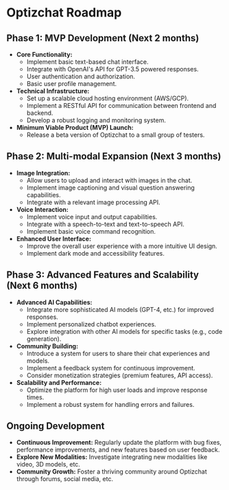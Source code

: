 # Optizchat Roadmap

## Phase 1: MVP Development (Next 2 months)

* **Core Functionality:**
    * Implement basic text-based chat interface.
    * Integrate with OpenAI's API for GPT-3.5 powered responses.
    * User authentication and authorization.
    * Basic user profile management.
* **Technical Infrastructure:**
    * Set up a scalable cloud hosting environment (AWS/GCP).
    * Implement a RESTful API for communication between frontend and backend.
    * Develop a robust logging and monitoring system.
* **Minimum Viable Product (MVP) Launch:**
    * Release a beta version of Optizchat to a small group of testers.


## Phase 2: Multi-modal Expansion (Next 3 months)

* **Image Integration:**
    * Allow users to upload and interact with images in the chat.
    * Implement image captioning and visual question answering capabilities.
    * Integrate with a relevant image processing API.
* **Voice Interaction:**
    * Implement voice input and output capabilities.
    * Integrate with a speech-to-text and text-to-speech API.
    * Implement basic voice command recognition.
* **Enhanced User Interface:**
    * Improve the overall user experience with a more intuitive UI design.
    * Implement dark mode and accessibility features.

## Phase 3: Advanced Features and Scalability (Next 6 months)

* **Advanced AI Capabilities:**
    * Integrate more sophisticated AI models (GPT-4, etc.) for improved responses.
    * Implement personalized chatbot experiences.
    * Explore integration with other AI models for specific tasks (e.g., code generation).
* **Community Building:**
    * Introduce a system for users to share their chat experiences and models.
    * Implement a feedback system for continuous improvement.
    * Consider monetization strategies (premium features, API access).
* **Scalability and Performance:**
    * Optimize the platform for high user loads and improve response times.
    * Implement a robust system for handling errors and failures.

## Ongoing Development

* **Continuous Improvement:** Regularly update the platform with bug fixes, performance improvements, and new features based on user feedback.
* **Explore New Modalities:** Investigate integrating new modalities like video, 3D models, etc.
* **Community Growth:** Foster a thriving community around Optizchat through forums, social media, etc.
